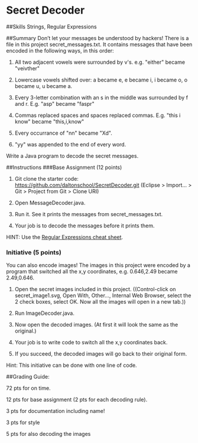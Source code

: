 # Secret Decoder

##Skills
Strings, Regular Expressions

##Summary
Don’t let your messages be understood by hackers! There is a file in this project secret_messages.txt. It contains messages that have been encoded in the following ways, in this order:

1. All two adjacent vowels were surrounded by v's. e.g. "either" became "veivther"

2. Lowercase vowels shifted over: a became e, e became i, i became o, o became u, u became a.

3. Every 3-letter combination with an s in the middle was surrounded by f and r. E.g. "asp" became "faspr"

4. Commas replaced spaces and spaces replaced commas. E.g. "this i know" became "this,i,know"

5. Every occurrance of "nn" became "Xd".

6. "yy" was appended to the end of every word.


Write a Java program to decode the secret messages.



##Instructions
###Base Assignment (12 points)
1. Git clone the starter code: https://github.com/daltonschool/SecretDecoder.git
(Eclipse > Import... > Git > Project from Git > Clone URI)

2. Open MessageDecoder.java.

3. Run it. See it prints the messages from secret_messages.txt.

4. Your job is to decode the messages before it prints them.

HINT: Use the <a href="RegularExpressions.pdf">Regular Expressions cheat sheet</a>.

### Initiative (5 points)
You can also encode images! The images in this project were encoded by a program that switched all the x,y coordinates, e.g. 0.646,2.49 became 2.49,0.646. 

1. Open the secret images included in this project. ((Control-click on secret_image1.svg, Open With, Other..., Internal Web Browser, select the 2 check boxes, select OK. Now all the images will open in a new tab.))

2. Run ImageDecoder.java.

3. Now open the decoded images. (At first it will look the same as the original.)

3. Your job is to write code to switch all the x,y coordinates back.

4. If you succeed, the decoded images will go back to their original form.

Hint: This initiative can be done with one line of code.


##Grading Guide:
  
 72 pts for on time.
  
 12 pts for base assignment (2 pts for each decoding rule).
  
 3 pts for documentation including name!
  
 3 pts for style
  
 5 pts for also decoding the images

